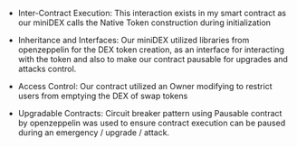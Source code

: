 - Inter-Contract Execution: This interaction exists in my smart contract as our miniDEX calls the Native Token construction during initialization

- Inheritance and Interfaces: Our miniDEX utilized libraries from openzeppelin for the DEX token creation, as an interface for interacting with the token and
    also to make our contract pausable for upgrades and attacks control.

- Access Control: Our contract utilized an Owner modifying to restrict users from emptying the DEX of swap tokens

- Upgradable Contracts: Circuit breaker pattern using Pausable contract by openzeppelin was used to ensure contract execution can be paused during an emergency / upgrade / attack.